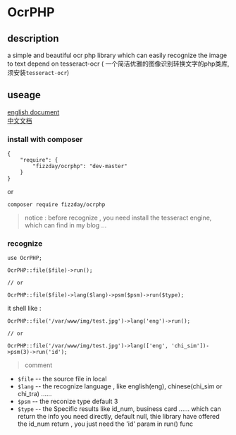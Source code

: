 # OcrPHP
## description
a simple and beautiful ocr php library which can easily recognize the image to text depend on tesseract-ocr (
一个简洁优雅的图像识别转换文字的php类库, 须安装`tesseract-ocr`)

## useage
[english document](https://github.com/fizzday/OcrPHP)  
[中文文档](https://github.com/fizzday/OcrPHP/blob/master/README-zh_cn.md)
### install with composer 
```
{
    "require": {
        "fizzday/ocrphp": "dev-master"
    }
}
```
or
```
composer require fizzday/ocrphp
```
> notice : before recognize , you need install the tesseract engine, which can find in my blog ...

### recognize  
```
use OcrPHP;

OcrPHP::file($file)->run();

// or

OcrPHP::file($file)->lang($lang)->psm($psm)->run($type);
```
it shell like :
```
OcrPHP::file('/var/www/img/test.jpg')->lang('eng')->run();

// or

OcrPHP::file('/var/www/img/test.jpg')->lang(['eng', 'chi_sim'])->psm(3)->run('id');
```
> comment  

- `$file` -- the source file in local
- `$lang` -- the recognize language , like english(eng), chinese(chi_sim or chi_tra) ......
- `$psm`  -- the reconize type default 3
- `$type` -- the Specific results like id_num, business card ......  which can return the info you need directly, default null, thie library have offered the id_num return , you just need the 'id' param in run() func



